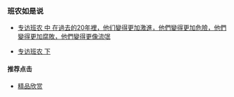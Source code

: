 

### 班农如是说
- [专访班农 中 在過去的20年裡，他们變得更加激進，他們變得更加危險，他們變得更加腐敗，他們變得更像流氓](https://youtu.be/6d3wYfENFUY)

- [专访班农 下 ](https://youtu.be/ShWwaYj2HC4)
#### 推荐点击
- [精品欣赏](https://summer200.github.io/content/main)

